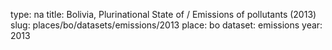 type: na
title: Bolivia, Plurinational State of / Emissions of pollutants (2013)
slug: places/bo/datasets/emissions/2013
place: bo
dataset: emissions
year: 2013
